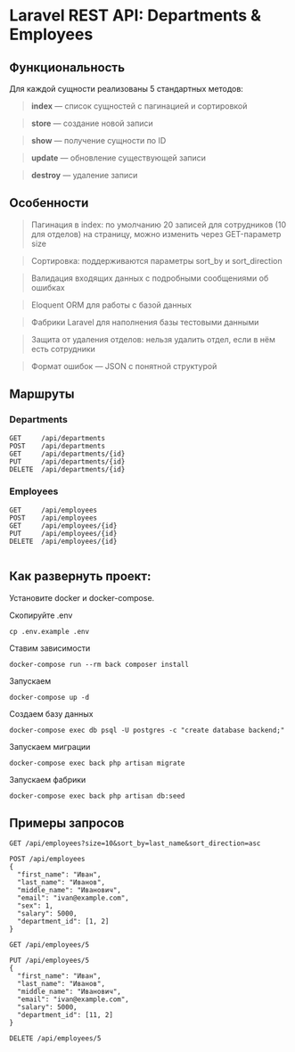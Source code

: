 # Laravel REST API: Departments & Employees

## Функциональность

Для каждой сущности реализованы 5 стандартных методов:

> **index** — список сущностей с пагинацией и сортировкой

> **store** — создание новой записи

> **show** — получение сущности по ID

> **update** — обновление существующей записи

> **destroy** — удаление записи

## Особенности

> Пагинация в index: по умолчанию 20 записей для сотрудников (10 для отделов) на страницу, можно изменить через GET-параметр size

> Сортировка: поддерживаются параметры sort_by и sort_direction

> Валидация входящих данных с подробными сообщениями об ошибках

> Eloquent ORM для работы с базой данных

> Фабрики Laravel для наполнения базы тестовыми данными

> Защита от удаления отделов: нельзя удалить отдел, если в нём есть сотрудники

> Формат ошибок — JSON с понятной структурой

## Маршруты

### Departments

```text
GET     /api/departments 
POST    /api/departments 
GET     /api/departments/{id}
PUT     /api/departments/{id}
DELETE  /api/departments/{id}  
```

### Employees

```text
GET     /api/employees
POST    /api/employees
GET     /api/employees/{id}
PUT     /api/employees/{id}
DELETE  /api/employees/{id} 
 
```

## Как развернуть проект:

Установите docker и docker-compose.

Скопируйте .env

```shell
cp .env.example .env
```

Ставим зависимости
```shell
docker-compose run --rm back composer install
```

Запускаем
```shell
docker-compose up -d
```

Создаем базу данных
```shell
docker-compose exec db psql -U postgres -c "create database backend;"
```

Запускаем миграции
```shell
docker-compose exec back php artisan migrate
```

Запускаем фабрики
```shell
docker-compose exec back php artisan db:seed
```

## Примеры запросов 

```http
GET /api/employees?size=10&sort_by=last_name&sort_direction=asc

POST /api/employees
{
  "first_name": "Иван",
  "last_name": "Иванов",
  "middle_name": "Иванович",
  "email": "ivan@example.com",
  "sex": 1,
  "salary": 5000,
  "department_id": [1, 2]
}

GET /api/employees/5

PUT /api/employees/5
{
  "first_name": "Иван",
  "last_name": "Иванов",
  "middle_name": "Иванович",
  "email": "ivan@example.com",
  "salary": 5000,
  "department_id": [11, 2]
}

DELETE /api/employees/5
```